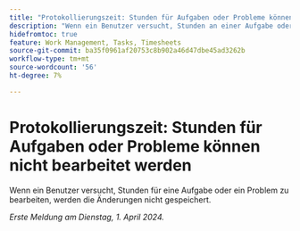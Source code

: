 ```yaml
---
title: "Protokollierungszeit: Stunden für Aufgaben oder Probleme können nicht bearbeitet werden"
description: "Wenn ein Benutzer versucht, Stunden an einer Aufgabe oder einem Problem zu bearbeiten, werden die Änderungen nicht gespeichert."
hidefromtoc: true
feature: Work Management, Tasks, Timesheets
source-git-commit: ba35f0961af20753c8b902a46d47dbe45ad3262b
workflow-type: tm+mt
source-wordcount: '56'
ht-degree: 7%

---
```



# Protokollierungszeit: Stunden für Aufgaben oder Probleme können nicht bearbeitet werden

Wenn ein Benutzer versucht, Stunden für eine Aufgabe oder ein Problem zu bearbeiten, werden die Änderungen nicht gespeichert.

_Erste Meldung am Dienstag, 1. April 2024._

